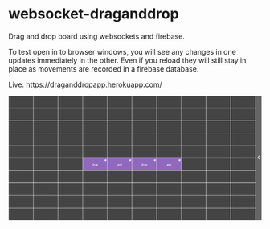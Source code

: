 # websocket-draganddrop
Drag and drop board using websockets and firebase.

To test open in to browser windows,  you will see any changes in one updates immediately in the other.
Even if you reload they will still stay in place as movements are recorded in a firebase database.

Live: https://draganddropapp.herokuapp.com/

![markdown-preview-image](public/images/markdown-preview-image.png)